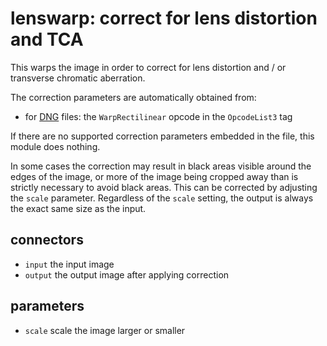 # lenswarp: correct for lens distortion and TCA

This warps the image in order to correct for lens distortion and / or transverse chromatic aberration.

The correction parameters are automatically obtained from:

* for [DNG](https://helpx.adobe.com/camera-raw/digital-negative.html) files: the `WarpRectilinear` opcode in the `OpcodeList3` tag

If there are no supported correction parameters embedded in the file, this module does nothing.

In some cases the correction may result in black areas visible around the edges of the image, or more of the image being cropped away than is strictly necessary to avoid black areas. This can be corrected by adjusting the `scale` parameter. Regardless of the `scale` setting, the output is always the exact same size as the input.

## connectors

* `input` the input image
* `output` the output image after applying correction

## parameters

* `scale` scale the image larger or smaller
